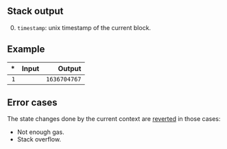 ## Stack output

0. `timestamp`: unix timestamp of the current block.

## Example

| * | Input | Output |
|--:|------:|-------:|
| `1` | | `1636704767` |

## Error cases

The state changes done by the current context are [reverted](#FD) in those cases:
- Not enough gas.
- Stack overflow.
